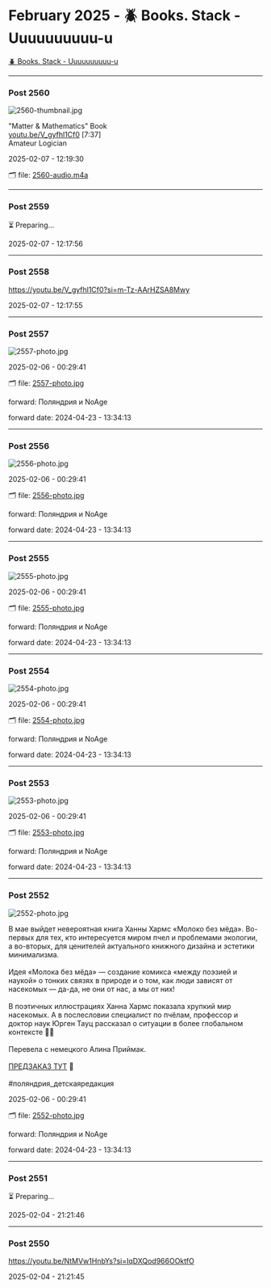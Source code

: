# February 2025 - 🪲 Books. Stack - Uuuuuuuuuu-u

[🪲 Books. Stack - Uuuuuuuuuu-u](../../)



---

### Post 2560

 
![2560-thumbnail.jpg](2560-thumbnail.jpg) 



&quot;Matter &amp; Mathematics&quot; Book<br /><a href="http://youtu.be/V_gyfhl1Cf0">youtu.be/V_gyfhl1Cf0</a> [7:37]<br />Amateur Logician


2025-02-07 - 12:19:30


🗂 file: [2560-audio.m4a](2560-audio.m4a) 






---

### Post 2559




⏳ Preparing...


2025-02-07 - 12:17:56







---

### Post 2558




<a href="https://youtu.be/V_gyfhl1Cf0?si=m-Tz-AArHZSA8Mwy">https://youtu.be/V_gyfhl1Cf0?si=m-Tz-AArHZSA8Mwy</a>


2025-02-07 - 12:17:55







---

### Post 2557

 
![2557-photo.jpg](2557-photo.jpg) 




2025-02-06 - 00:29:41


🗂 file: [2557-photo.jpg](2557-photo.jpg) 


 
forward: Поляндрия и NoAge 

forward date: 2024-04-23 - 13:34:13




---

### Post 2556

 
![2556-photo.jpg](2556-photo.jpg) 




2025-02-06 - 00:29:41


🗂 file: [2556-photo.jpg](2556-photo.jpg) 


 
forward: Поляндрия и NoAge 

forward date: 2024-04-23 - 13:34:13




---

### Post 2555

 
![2555-photo.jpg](2555-photo.jpg) 




2025-02-06 - 00:29:41


🗂 file: [2555-photo.jpg](2555-photo.jpg) 


 
forward: Поляндрия и NoAge 

forward date: 2024-04-23 - 13:34:13




---

### Post 2554

 
![2554-photo.jpg](2554-photo.jpg) 




2025-02-06 - 00:29:41


🗂 file: [2554-photo.jpg](2554-photo.jpg) 


 
forward: Поляндрия и NoAge 

forward date: 2024-04-23 - 13:34:13




---

### Post 2553

 
![2553-photo.jpg](2553-photo.jpg) 




2025-02-06 - 00:29:41


🗂 file: [2553-photo.jpg](2553-photo.jpg) 


 
forward: Поляндрия и NoAge 

forward date: 2024-04-23 - 13:34:13




---

### Post 2552

 
![2552-photo.jpg](2552-photo.jpg) 



В мае выйдет невероятная книга Ханны Хармс «Молоко без мёда». Во-первых для тех, кто интересуется миром пчел и проблемами экологии, а во-вторых, для ценителей актуального книжного дизайна и эстетики минимализма.<br />⠀<br />Идея «Молока без мёда» — создание комикса «между поэзией и наукой» о тонких связях в природе и о том, как люди зависят от насекомых — да-да, не они от нас, а мы от них!<br />⠀<br />В поэтичных иллюстрациях Ханна Хармс показала хрупкий мир насекомых. А в послесловии специалист по пчёлам, профессор и доктор наук Юрген Тауц рассказал о ситуации в более глобальном контексте 🐝🍯<br />⠀<br />Перевела с немецкого Алина Приймак.<br /><br /><a href="https://polyandria.ru/catalog/novinki/moloko-bez-myeda/">ПРЕДЗАКАЗ ТУТ</a> 💛<br /><br />#поляндрия_детскаяредакция


2025-02-06 - 00:29:41


🗂 file: [2552-photo.jpg](2552-photo.jpg) 


 
forward: Поляндрия и NoAge 

forward date: 2024-04-23 - 13:34:13




---

### Post 2551




⏳ Preparing...


2025-02-04 - 21:21:46







---

### Post 2550




<a href="https://youtu.be/NtMVw1HnbYs?si=IqDXQod966OOktfO">https://youtu.be/NtMVw1HnbYs?si=IqDXQod966OOktfO</a>


2025-02-04 - 21:21:45





